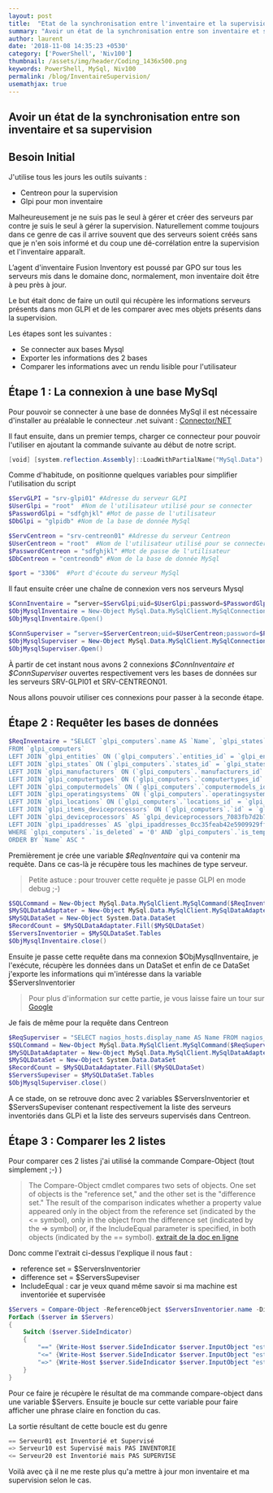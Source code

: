 ```yaml
---
layout: post
title:  "Etat de la synchronisation entre l'inventaire et la supervision"
summary: "Avoir un état de la synchronisation entre son inventaire et sa supervision"
author: laurent
date: '2018-11-08 14:35:23 +0530'
category: ['PowerShell', 'Niv100']
thumbnail: /assets/img/header/Coding_1436x500.png
keywords: PowerShell, MySql, Niv100
permalink: /blog/InventaireSupervision/
usemathjax: true
---
```


## Avoir un état de la synchronisation entre son inventaire et sa supervision

## Besoin Initial

J'utilise tous les jours les outils suivants :

* Centreon pour la supervision
* Glpi pour mon inventaire

Malheureusement je ne suis pas le seul à gérer et créer des serveurs par contre je suis le seul à gérer la supervision.
Naturellement comme toujours dans ce genre de cas il arrive souvent que des serveurs soient créés sans que je n'en sois informé et du coup une dé-corrélation entre la supervision et l'inventaire apparaît.

L’agent d'inventaire Fusion Inventory est poussé par GPO sur tous les serveurs mis dans le domaine donc, normalement, mon inventaire doit être à peu près à jour.

Le but était donc de faire un outil qui récupère les informations serveurs présents dans mon GLPI et de les comparer avec mes objets présents dans la supervision.

Les étapes sont les suivantes :

* Se connecter aux bases Mysql
* Exporter les informations des 2 bases
* Comparer les informations avec un rendu lisible pour l'utilisateur

## Étape 1 : La connexion à une base MySql

Pour pouvoir se connecter à une base de données MySql il est nécessaire d'installer au préalable le connecteur .net suivant : [Connector/NET](https://dev.mysql.com/downloads/connector/net/5.2.html "Link to Connector .Net")

Il faut ensuite, dans un premier temps, charger ce connecteur pour pouvoir l'utiliser en ajoutant la commande suivante au début de notre script.

```powershell
[void] [system.reflection.Assembly]::LoadWithPartialName("MySql.Data")
```

Comme d'habitude, on positionne quelques variables pour simplifier l'utilisation du script

```powershell
$ServGLPI = "srv-glpi01" #Adresse du serveur GLPI
$UserGlpi = "root"  #Nom de l'utilisateur utilisé pour se connecter
$PasswordGlpi = "sdfghjkl" #Mot de passe de l'utilisateur
$DbGlpi = "glpidb" #Nom de la base de donnée MySql

$ServCentreon = "srv-centreon01" #Adresse du serveur Centreon
$UserCentreon = "root"  #Nom de l'utilisateur utilisé pour se connecter
$PasswordCentreon = "sdfghjkl" #Mot de passe de l'utilisateur
$DbCentreon = "centreondb" #Nom de la base de donnée MySql

$port = "3306"  #Port d'écoute du serveur MySql
```

Il faut ensuite créer une chaîne de connexion vers nos serveurs Mysql

```powershell
$ConnInventaire = “server=$ServGlpi;uid=$UserGlpi;password=$PasswordGlpi;database=$DbGlpi;Port=$Port"
$ObjMysqlInventaire = New-Object MySql.Data.MySqlClient.MySqlConnection($ConnInventaire)
$ObjMysqlInventaire.Open()

$ConnSuperviser = “server=$ServerCentreon;uid=$UserCentreon;password=$PasswordCentreon;database=$DbCentreon;Port=$Port"
$ObjMysqlSuperviser = New-Object MySql.Data.MySqlClient.MySqlConnection($ConnSuperviser)
$ObjMysqlSuperviser.Open()
```

À partir de cet instant nous avons 2 connexions *$ConnInventaire et $ConnSuperviser* ouvertes respectivement vers les bases de données sur les serveurs SRV-GLPI01 et SRV-CENTREON01.

Nous allons pouvoir utiliser ces connexions pour passer à la seconde étape.

## Étape 2 : Requêter les bases de données

```powershell
$ReqInventaire = "SELECT `glpi_computers`.name AS `Name`, `glpi_states`.`completename` AS `State`, `glpi_computertypes`.name AS `Type`, `glpi_computermodels`.name AS `Modele`, `glpi_locations`.`completename` AS `Localisation`
FROM `glpi_computers`
LEFT JOIN `glpi_entities` ON (`glpi_computers`.`entities_id` = `glpi_entities`.`id` )
LEFT JOIN `glpi_states` ON (`glpi_computers`.`states_id` = `glpi_states`.`id` )
LEFT JOIN `glpi_manufacturers` ON (`glpi_computers`.`manufacturers_id` = `glpi_manufacturers`.`id` )
LEFT JOIN `glpi_computertypes` ON (`glpi_computers`.`computertypes_id` = `glpi_computertypes`.`id` )
LEFT JOIN `glpi_computermodels` ON (`glpi_computers`.`computermodels_id` = `glpi_computermodels`.`id` )
LEFT JOIN `glpi_operatingsystems` ON (`glpi_computers`.`operatingsystems_id` = `glpi_operatingsystems`.`id` )
LEFT JOIN `glpi_locations` ON (`glpi_computers`.`locations_id` = `glpi_locations`.`id` )
LEFT JOIN `glpi_items_deviceprocessors` ON (`glpi_computers`.`id` = `glpi_items_deviceprocessors`.`items_id` AND `glpi_items_deviceprocessors`.`itemtype` = 'Computer' )
LEFT JOIN `glpi_deviceprocessors` AS `glpi_deviceprocessors_7083fb7d2b7a8b8abd619678acc5b604` ON (`glpi_items_deviceprocessors`.`deviceprocessors_id` = `glpi_deviceprocessors_7083fb7d2b7a8b8abd619678acc5b604`.`id` )
LEFT JOIN `glpi_ipaddresses` AS `glpi_ipaddresses_0cc35feab42e5909929ff742b4834540` ON (`glpi_computers`.`id` = `glpi_ipaddresses_0cc35feab42e5909929ff742b4834540`.`mainitems_id` AND `glpi_ipaddresses_0cc35feab42e5909929ff742b4834540`.`mainitemtype` = 'Computer' AND `glpi_ipaddresses_0cc35feab42e5909929ff742b4834540`.`is_deleted` = 0 )
WHERE `glpi_computers`.`is_deleted` = '0' AND `glpi_computers`.`is_template` = '0' AND ( (`glpi_computertypes`.`id` = '22') AND (`glpi_states`.`id` = '1') ) GROUP BY `glpi_computers`.`id`
ORDER BY `Name` ASC "
```

Premièrement je crée une variable *$ReqInventaire* qui va contenir ma requête. Dans ce cas-là je récupère tous les machines de type serveur.

> Petite astuce : pour trouver cette requête je passe GLPI en mode debug ;-)

```powershell
$SQLCommand = New-Object MySql.Data.MySqlClient.MySqlCommand($ReqInventaire,$ObjMysqlInventaire)
$MySQLDataAdaptater = New-Object MySql.Data.MySqlClient.MySqlDataAdapter($SQLCommand)
$MySQLDataSet = New-Object System.Data.DataSet
$RecordCount = $MySQLDataAdaptater.Fill($MySQLDataSet)
$ServersInventorier = $MySQLDataSet.Tables
$ObjMysqlInventaire.close()
```

Ensuite je passe cette requête dans ma connexion $ObjMysqlInventaire, je l'exécute, récupère les données dans un DataSet et enfin de ce DataSet j'exporte les informations qui m'intéresse dans la variable $ServersInventorier

> Pour plus d'information sur cette partie, je vous laisse faire un tour sur [Google](http:///www.google.Fr)

Je fais de même pour la requête dans Centreon

```powershell
$ReqSuperviser = "SELECT nagios_hosts.display_name AS Name FROM nagios_hosts ORDER BY Name ASC "
$SQLCommand = New-Object MySql.Data.MySqlClient.MySqlCommand($ReqSuperviser,$ObjMysqlSuperviser)
$MySQLDataAdaptater = New-Object MySql.Data.MySqlClient.MySqlDataAdapter($SQLCommand)
$MySQLDataSet = New-Object System.Data.DataSet
$RecordCount = $MySQLDataAdaptater.Fill($MySQLDataSet)
$ServersSupeviser = $MySQLDataSet.Tables
$ObjMysqlSuperviser.close()
```

A ce stade, on se retrouve donc avec 2 variables $ServersInventorier et $ServersSupeviser contenant respectivement la liste des serveurs inventoriés dans GLPi et la liste des serveurs supervisés dans Centreon.

## Étape 3 : Comparer les 2 listes

Pour comparer ces 2 listes j'ai utilisé la commande Compare-Object (tout simplement ;-) )

> The Compare-Object cmdlet compares two sets of objects. One set of objects is the "reference set," and the other set is the "difference set."
The result of the comparison indicates whether a property value appeared only in the object from the reference set (indicated by the <= symbol), only in the object from the difference set (indicated by the => symbol) or, if the IncludeEqual parameter is specified, in both objects (indicated by the == symbol). [extrait de la doc en ligne](https://docs.microsoft.com/fr-fr/powershell/module/microsoft.powershell.utility/compare-object?view=powershell-6)

Donc comme l'extrait ci-dessus l'explique il nous faut :

* reference set = $ServersInventorier
* difference set = $ServersSupeviser
* IncludeEqual : car je veux quand même savoir si ma machine est inventoriée et supervisée

```powershell
$Servers = Compare-Object -ReferenceObject $ServersInventorier.name -DifferenceObject $ServersSupeviser.name -IncludeEqual
ForEach ($server in $Servers)
{
    Switch ($server.SideIndicator)
    {
        "==" {Write-Host $server.SideIndicator $server.InputObject "est Inventorié et Supervisé" }
        "<=" {Write-Host $server.SideIndicator $server.InputObject "est Inventorié mais PAS SUPERVISE"}
        "=>" {Write-Host $server.SideIndicator $server.InputObject "est Supervisé mais PAS INVENTORIE"}
    }
}
```

Pour ce faire je récupère le résultat de ma commande compare-object dans une variable $Servers.
Ensuite je boucle sur cette variable pour faire afficher une phrase claire en fonction du cas.

La sortie résultant de cette boucle est du genre

```powershell
== Serveur01 est Inventorié et Supervisé
=> Serveur10 est Supervisé mais PAS INVENTORIE
<= Serveur20 est Inventorié mais PAS SUPERVISE
```

Voilà avec çà il ne me reste plus qu'a mettre à jour mon inventaire et ma supervision selon le cas.
